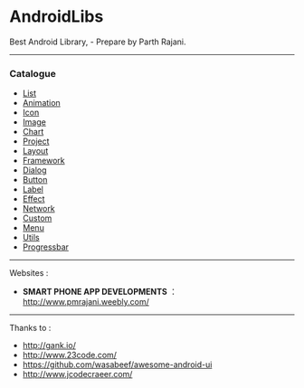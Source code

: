 # AndroidLibs

Best Android Library, - Prepare by Parth Rajani.

---

### Catalogue


- [List](https://github.com/XXApple/AndroidLibs/tree/master/%E5%88%97%E8%A1%A8List) 
- [Animation](https://github.com/XXApple/AndroidLibs/tree/master/%E5%8A%A8%E7%94%BBAnimation)
- [Icon](https://github.com/XXApple/AndroidLibs/tree/master/%E5%9B%BE%E6%A0%87Icon)
- [Image](https://github.com/XXApple/AndroidLibs/tree/master/%E5%9B%BE%E7%89%87%E6%A1%86%E6%9E%B6Image)
- [Chart](https://github.com/XXApple/AndroidLibs/tree/master/%E5%9B%BE%E8%A1%A8Chart)
- [Project](https://github.com/XXApple/AndroidLibs/tree/master/%E5%AE%8C%E6%95%B4%E5%BC%80%E6%BA%90%E9%A1%B9%E7%9B%AEProject)
- [Layout](https://github.com/XXApple/AndroidLibs/tree/master/%E5%B8%83%E5%B1%80Layout)
- [Framework](https://github.com/XXApple/AndroidLibs/tree/master/%E5%BC%80%E5%8F%91%E6%A1%86%E6%9E%B6Framework)
- [Dialog](https://github.com/XXApple/AndroidLibs/tree/master/%E5%BC%B9%E6%A1%86Dialog)
- [Button](https://github.com/XXApple/AndroidLibs/tree/master/%E6%8C%89%E9%92%AEButton)
- [Label](https://github.com/XXApple/AndroidLibs/tree/master/%E6%96%87%E6%9C%ACLabel)
- [Effect](https://github.com/XXApple/AndroidLibs/tree/master/%E7%89%B9%E6%95%88Effect)
- [Network](https://github.com/XXApple/AndroidLibs/tree/master/%E7%BD%91%E7%BB%9C%E6%A1%86%E6%9E%B6Network)
- [Custom](https://github.com/XXApple/AndroidLibs/tree/master/%E8%87%AA%E5%AE%9A%E4%B9%89%E6%8E%A7%E4%BB%B6Custom) 
- [Menu](https://github.com/XXApple/AndroidLibs/tree/master/%E8%8F%9C%E5%8D%95Menu)
- [Utils](https://github.com/XXApple/AndroidLibs/tree/master/%E8%BE%85%E5%8A%A9%E5%B7%A5%E5%85%B7%E7%B1%BBUtils)
- [Progressbar](https://github.com/XXApple/AndroidLibs/tree/master/%E8%BF%9B%E5%BA%A6%E6%9D%A1Progressbar)



---

Websites :

- **SMART PHONE APP DEVELOPMENTS** ：  http://www.pmrajani.weebly.com/


---


Thanks to :

- http://gank.io/
- http://www.23code.com/
- https://github.com/wasabeef/awesome-android-ui
- http://www.jcodecraeer.com/

